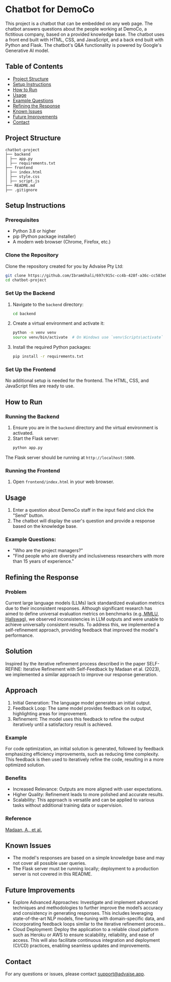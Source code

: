 
# Chatbot for DemoCo

This project is a chatbot that can be embedded on any web page. The chatbot answers questions about the people working at DemoCo, a fictitious company, based on a provided knowledge base. The chatbot uses a front end built with HTML, CSS, and JavaScript, and a back end built with Python and Flask. The chatbot's Q&A functionality is powered by Google's Generative AI model.

## Table of Contents
- [Project Structure](#project-structure)
- [Setup Instructions](#setup-instructions)
- [How to Run](#how-to-run)
- [Usage](#usage)
- [Example Questions](#example-questions)
- [Refining the Response](#refining-the-response)
- [Known Issues](#known-issues)
- [Future Improvements](#future-improvements)
- [Contact](#contact)

## Project Structure

```
chatbot-project
├── backend
│ ├── app.py
│ ├── requirements.txt
├── frontend
│ ├── index.html
│ ├── style.css
│ ├── script.js
├── README.md
├── .gitignore
```


## Setup Instructions

### Prerequisites
- Python 3.8 or higher
- pip (Python package installer)
- A modern web browser (Chrome, Firefox, etc.)

### Clone the Repository
Clone the repository created for you by Advaise Pty Ltd:
```bash
git clone https://github.com/IbramGhali/697c915c-cc4b-428f-a36c-cc583e08704d.git
cd chatbot-project

```

### Set Up the Backend

1. Navigate to the `backend` directory:
    ```bash
    cd backend
    ```

2. Create a virtual environment and activate it:
    ```bash
    python -m venv venv
    source venv/bin/activate  # On Windows use `venv\Scripts\activate`
    ```

3. Install the required Python packages:
    ```bash
    pip install -r requirements.txt
    ```

### Set Up the Frontend

No additional setup is needed for the frontend. The HTML, CSS, and JavaScript files are ready to use.

## How to Run

### Running the Backend
1. Ensure you are in the `backend` directory and the virtual environment is activated.
2. Start the Flask server:
    ```bash
    python app.py
    ```

The Flask server should be running at `http://localhost:5000`.

### Running the Frontend
1. Open `frontend/index.html` in your web browser.

## Usage
1. Enter a question about DemoCo staff in the input field and click the "Send" button.
2. The chatbot will display the user's question and provide a response based on the knowledge base.

### Example Questions:
- "Who are the project managers?"
- "Find people who are diversity and inclusiveness researchers with more than 15 years of experience."
## Refining the Response
### Problem
Current large language models (LLMs) lack standardized evaluation metrics due to their inconsistent responses. Although significant research has aimed to define universal evaluation metrics on benchmarks (e.g.,[MMLU](https://arxiv.org/abs/2009.03300), [Hallswag](https://arxiv.org/abs/1905.07830)), we observed inconsistencies in LLM outputs and were unable to achieve universally consistent results. To address this, we implemented a self-refinement approach, providing feedback that improved the model's performance.
## Solution
Inspired by the iterative refinement process described in the paper SELF-REFINE: Iterative Refinement with Self-Feedback by Madaan et al. (2023), we implemented a similar approach to improve our response generation.
## Approach
1. Initial Generation: The language model generates an initial output.
2. Feedback Loop: The same model provides feedback on its output, highlighting areas for improvement.
3. Refinement: The model uses this feedback to refine the output iteratively until a satisfactory result is achieved.
### Example
For code optimization, an initial solution is generated, followed by feedback emphasizing efficiency improvements, such as reducing time complexity. This feedback is then used to iteratively refine the code, resulting in a more optimized solution.
### Benefits
- Increased Relevance: Outputs are more aligned with user expectations.
- Higher Quality: Refinement leads to more polished and accurate results.
- Scalability: This approach is versatile and can be applied to various tasks without additional training data or supervision.
### Reference
[Madaan, A., et al.](https://arxiv.org/abs/2303.17651)
## Known Issues
- The model's responses are based on a simple knowledge base and may not cover all possible user queries.
- The Flask server must be running locally; deployment to a production server is not covered in this README.

## Future Improvements
- Explore Advanced Approaches: Investigate and implement advanced techniques and methodologies to further improve the model’s accuracy and consistency in generating responses. This includes leveraging state-of-the-art NLP models, fine-tuning with domain-specific data, and incorporating feedback loops similar to the iterative refinement process..
- Cloud Deployment: Deploy the application to a reliable cloud platform such as Heroku or AWS to ensure scalability, reliability, and ease of access. This will also facilitate continuous integration and deployment (CI/CD) practices, enabling seamless updates and improvements.

## Contact
For any questions or issues, please contact support@advaise.app.


